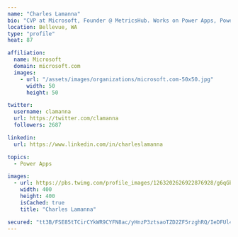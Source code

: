 ```yaml
---
name: "Charles Lamanna"
bio: "CVP at Microsoft, Founder @ MetricsHub. Works on Power Apps, Power Automate, Power Virtual Agent, Common Data Service and Dynamics 365."
location: Bellevue, WA
type: "profile"
heat: 87

affiliation:
  name: Microsoft
  domain: microsoft.com
  images:
    - url: "/assets/images/organizations/microsoft.com-50x50.jpg"
      width: 50
      height: 50

twitter:
  username: clamanna
  url: https://twitter.com/clamanna
  followers: 2687

linkedin:
  url: https://www.linkedin.com/in/charleslamanna

topics:
  - Power Apps

images:
  - url: https://pbs.twimg.com/profile_images/1263202626922876928/g6qGbHZ-_400x400.jpg
    width: 400
    height: 400
    isCached: true
    title: "Charles Lamanna"

secured: "tt3B/FSE85tTCirCYkWR9CYFN8ac/yHnzP3ztsaoTZD2ZF5rzghRQ/IeDFUl4EqILE+rP32fztoreEmOg8uVoUHm1+Soo0P1gzgkyTHMhO94bLZkFiKANWELmVc2EgGWSnEVDhVdgSpcj4X++dbUVccyVehnEeKp9C/u+GJRNt1toy4ZO328xTajNUFgAeCd3DRDqXzE5Oqp3Z0IFZCw7vM7qxtG286jTGNt9TIYnnsxJUJAw0gRrE5Bt8G5PrcfGr3PGxX10JMK+42w54TqSFPsBm/YYQGN6n7RwV88AomxmJl0ENBcXAwdGy7/M4d3bStMqzA1PsWLxMBGIKjVzm5VWy7G0ol4pR5tHDWNh8iymTxUlN7GRdzpiS/lZdA/ijvxvACR1H4/diiWcu0Cr87Z62BirLASLEACg0OUpIA=;N/BIUe7N+NYegEffv09ffg=="
---
```


